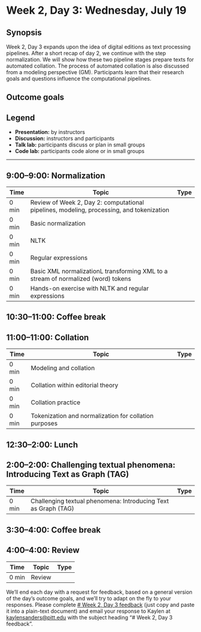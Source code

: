 # Week 2, Day 3: Wednesday, July 19
## Synopsis

Week 2, Day 3 expands upon the idea of digital editions as text processing pipelines. After a short recap of day 2, we continue with the step normalization. We will show how these two pipeline stages prepare texts for automated collation. The process of automated collation is also discussed from a modeling perspective (GM). Participants learn that their research goals and questions influence the computational pipelines.

## Outcome goals
## Legend

* **Presentation:** by instructors
* **Discussion:** instructors and participants
* **Talk lab:** participants discuss or plan in small groups
* **Code lab:** participants code alone or in small groups

* * *
## 9:00–9:00: Normalization

Time | Topic | Type
---- | ---- | ---- 
0 min | Review of Week 2, Day 2: computational pipelines, modeling, processing, and tokenization | 
0 min | Basic normalization | 
0 min | NLTK | 
0 min | Regular expressions | 
0 min | Basic XML normalizationL transforming XML to a stream of normalized (word) tokens | 
0 min | Hands-on exercise with NLTK and regular expressions | 

## 10:30–11:00: Coffee break

## 11:00–11:00: Collation

Time | Topic | Type
---- | ---- | ---- 
0 min | Modeling and collation | 
0 min | Collation within editorial theory | 
0 min | Collation practice | 
0 min | Tokenization and normalization for collation purposes | 

## 12:30–2:00: Lunch

## 2:00–2:00: Challenging textual phenomena: Introducing Text as Graph (TAG)

Time | Topic | Type
---- | ---- | ---- 
0 min | Challenging textual phenomena: Introducing Text as Graph (TAG) | 

## 3:30–4:00: Coffee break

## 4:00–4:00: Review

Time | Topic | Type
---- | ---- | ---- 
0 min | Review | 

We’ll end each day with a request for feedback, based on a general version of the day’s outcome goals, and we’ll try to adapt on the fly to your responses. Please complete [# Week 2, Day 3 feedback](week_2_day_3_feedback.md) (just copy and paste it into a plain-text document) and email your response to Kaylen at [kaylensanders@pitt.edu](mailto:kaylensanders@pitt.edu) with the subject heading “# Week 2, Day 3 feedback”.